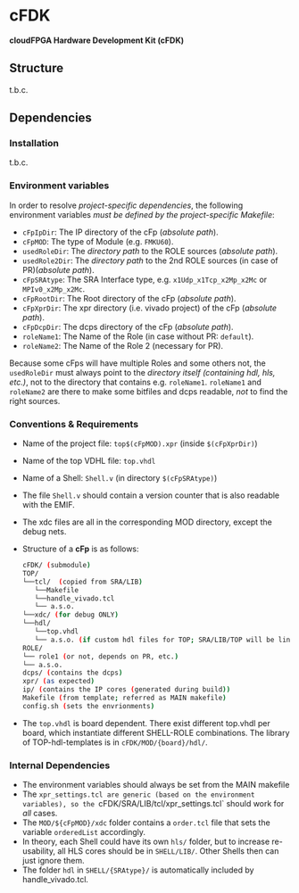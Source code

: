 cFDK
================
**cloudFPGA Hardware Development Kit (cFDK)**


Structure
-------------

t.b.c. 



Dependencies
------------------

### Installation

t.b.c.



### Environment variables

In order to resolve *project-specific dependencies*, the following environment variables *must be defined by the project-specific Makefile*:

* `cFpIpDir`:    The IP directory of the cFp (*absolute path*). 
* `cFpMOD`:      The type of Module (e.g. `FMKU60`).
* `usedRoleDir`:    The *directory path* to the ROLE sources (*absolute path*).
* `usedRole2Dir`:   The *directory path* to the 2nd ROLE sources (in case of PR)(*absolute path*). 
* `cFpSRAtype`:  The SRA Interface type, e.g. `x1Udp_x1Tcp_x2Mp_x2Mc` or `MPIv0_x2Mp_x2Mc`.
* `cFpRootDir`:    The Root directory of the cFp (*absolute path*). 
* `cFpXprDir`:    The xpr directory (i.e. vivado project) of the cFp (*absolute path*). 
* `cFpDcpDir`:    The dcps directory of the cFp (*absolute path*). 
* `roleName1`:    The Name of the Role (in case without PR: `default`).
* `roleName2`:    The Name of the Role 2 (necessary for PR).


Because some cFps will have multiple Roles and some others not, the `usedRoleDir` must always point to the *directory itself (containing hdl, hls, etc.)*, not to the directory that contains e.g. `roleName1`. 
`roleName1` and `roleName2` are there to make some bitfiles and dcps readable, *not* to find the right sources. 


### Conventions & Requirements

* Name of the project file: `top$(cFpMOD).xpr` (inside `$(cFpXprDir)`)
* Name of the top VDHL file: `top.vhdl`
* Name of a Shell: `Shell.v` (in directory `$(cFpSRAtype)`)
* The file `Shell.v` should contain a version counter that is also readable with the EMIF.
* The xdc files are all in the corresponding MOD directory, except the debug nets.
* Structure of a **cFp** is as follows:
    ```bash
    cFDK/ (submodule)
    TOP/
    └──tcl/  (copied from SRA/LIB)
       └──Makefile
       └──handle_vivado.tcl 
       └── a.s.o.
    └──xdc/ (for debug ONLY)
    └──hdl/
       └──top.vhdl
       └── a.s.o. (if custom hdl files for TOP; SRA/LIB/TOP will be linked)
    ROLE/
    └── role1 (or not, depends on PR, etc.)
    └── a.s.o.
    dcps/ (contains the dcps)
    xpr/ (as expected)
    ip/ (contains the IP cores (generated during build))
    Makefile (from template; referred as MAIN makefile)
    config.sh (sets the envrionments)
    ```

* The `top.vhdl` is board dependent. There exist different top.vhdl per board, which instantiate different SHELL-ROLE combinations. The library of TOP-hdl-templates is in `cFDK/MOD/{board}/hdl/`.

### Internal Dependencies

* The environment variables should always be set from the MAIN makefile
* The `xpr_settings.tcl are generic (based on the environment variables), so the `cFDK/SRA/LIB/tcl/xpr_settings.tcl` should work for *all* cases. 
* The `MOD/${cFpMOD}/xdc` folder contains a `order.tcl` file that sets the variable `orderedList` accordingly.
* In theory, each Shell could have its own `hls/` folder, but to increase re-usability, all HLS cores should be in `SHELL/LIB/`. Other Shells then can just ignore them. 
* The folder `hdl` in `SHELL/{SRAtype}/` is automatically included by handle_vivado.tcl. 



